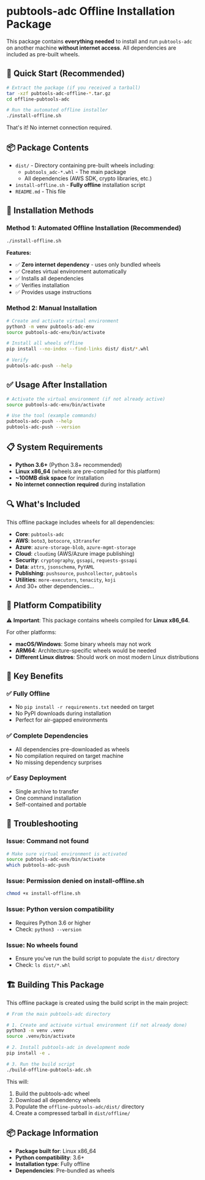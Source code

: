 # pubtools-adc Offline Installation Package

This package contains **everything needed** to install and run `pubtools-adc` on another machine **without internet access**. All dependencies are included as pre-built wheels.

## 🚀 Quick Start (Recommended)

```bash
# Extract the package (if you received a tarball)
tar -xzf pubtools-adc-offline-*.tar.gz
cd offline-pubtools-adc

# Run the automated offline installer
./install-offline.sh
```

That's it! No internet connection required.

## 📦 Package Contents

- `dist/` - Directory containing pre-built wheels including:
  - `pubtools_adc-*.whl` - The main package
  - All dependencies (AWS SDK, crypto libraries, etc.)
- `install-offline.sh` - **Fully offline** installation script
- `README.md` - This file

## 🔧 Installation Methods

### Method 1: Automated Offline Installation (Recommended)
```bash
./install-offline.sh
```

**Features:**
- ✅ **Zero internet dependency** - uses only bundled wheels
- ✅ Creates virtual environment automatically
- ✅ Installs all dependencies
- ✅ Verifies installation
- ✅ Provides usage instructions

### Method 2: Manual Installation
```bash
# Create and activate virtual environment
python3 -m venv pubtools-adc-env
source pubtools-adc-env/bin/activate

# Install all wheels offline
pip install --no-index --find-links dist/ dist/*.whl

# Verify
pubtools-adc-push --help
```

## ✅ Usage After Installation

```bash
# Activate the virtual environment (if not already active)
source pubtools-adc-env/bin/activate

# Use the tool (example commands)
pubtools-adc-push --help
pubtools-adc-push --version
```

## 📋 System Requirements

- **Python 3.6+** (Python 3.8+ recommended)
- **Linux x86_64** (wheels are pre-compiled for this platform)
- **~100MB disk space** for installation
- **No internet connection required** during installation

## 🔍 What's Included

This offline package includes wheels for all dependencies:
- **Core**: `pubtools-adc`
- **AWS**: `boto3`, `botocore`, `s3transfer`
- **Azure**: `azure-storage-blob`, `azure-mgmt-storage`
- **Cloud**: `cloudimg` (AWS/Azure image publishing)
- **Security**: `cryptography`, `gssapi`, `requests-gssapi`
- **Data**: `attrs`, `jsonschema`, `PyYAML`
- **Publishing**: `pushsource`, `pushcollector`, `pubtools`
- **Utilities**: `more-executors`, `tenacity`, `koji`
- And 30+ other dependencies...

## 🚨 Platform Compatibility

⚠️ **Important**: This package contains wheels compiled for **Linux x86_64**.

For other platforms:
- **macOS/Windows**: Some binary wheels may not work
- **ARM64**: Architecture-specific wheels would be needed
- **Different Linux distros**: Should work on most modern Linux distributions

## 🎯 Key Benefits

### ✅ Fully Offline
- No `pip install -r requirements.txt` needed on target
- No PyPI downloads during installation
- Perfect for air-gapped environments

### ✅ Complete Dependencies
- All dependencies pre-downloaded as wheels
- No compilation required on target machine
- No missing dependency surprises

### ✅ Easy Deployment
- Single archive to transfer
- One command installation
- Self-contained and portable

## 🔧 Troubleshooting

### Issue: Command not found
```bash
# Make sure virtual environment is activated
source pubtools-adc-env/bin/activate
which pubtools-adc-push
```

### Issue: Permission denied on install-offline.sh
```bash
chmod +x install-offline.sh
```

### Issue: Python version compatibility
- Requires Python 3.6 or higher
- Check: `python3 --version`

### Issue: No wheels found
- Ensure you've run the build script to populate the `dist/` directory
- Check: `ls dist/*.whl`

## 🏗️ Building This Package

This offline package is created using the build script in the main project:

```bash
# From the main pubtools-adc directory

# 1. Create and activate virtual environment (if not already done)
python3 -m venv .venv
source .venv/bin/activate

# 2. Install pubtools-adc in development mode
pip install -e .

# 3. Run the build script
./build-offline-pubtools-adc.sh
```

This will:
1. Build the pubtools-adc wheel
2. Download all dependency wheels
3. Populate the `offline-pubtools-adc/dist/` directory
4. Create a compressed tarball in `dist/offline/`

## 📦 Package Information

- **Package built for**: Linux x86_64
- **Python compatibility**: 3.6+
- **Installation type**: Fully offline
- **Dependencies**: Pre-bundled as wheels
